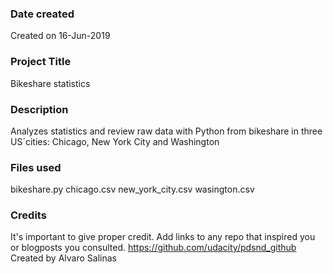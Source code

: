 ### Date created
Created on 16-Jun-2019

### Project Title
Bikeshare statistics

### Description
Analyzes statistics and review raw data with Python from bikeshare in three US´cities: Chicago, New York City and Washington

### Files used
bikeshare.py
chicago.csv
new_york_city.csv
wasington.csv

### Credits
It's important to give proper credit. Add links to any repo that inspired you or blogposts you consulted.
https://github.com/udacity/pdsnd_github
Created by Alvaro Salinas
